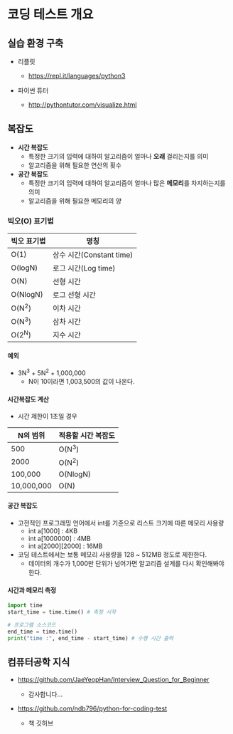 # 코딩 테스트 개요



## 실습 환경 구축

* 리플릿
  * https://repl.it/languages/python3

* 파이썬 튜터
  * http://pythontutor.com/visualize.html



## 복잡도

* **시간 복잡도**
  * 특정한 크기의 입력에 대하여 알고리즘이 얼마나 **오래** 걸리는지를 의미
  * 알고리즘을 위해 필요한 연산의 횟수
* **공간 복잡도**
  * 특정한 크기의 입력에 대하여 알고리즘이 얼마나 많은 **메모리**를 차지하는지를 의미
  * 알고리즘을 위해 필요한 메모리의 양

### 빅오(O) 표기법

| 빅오 표기법 | 명칭 |
| ----------- | ---- |
| O(1)        | 상수 시간(Constant time) |
| O(logN)     | 로그 시간(Log time) |
| O(N)        | 선형 시간 |
| O(NlogN)   | 로그 선형 시간 |
| O(N<sup>2</sup>) | 이차 시간 |
| O(N<sup>3</sup>) | 삼차 시간 |
| O(2<sup>N</sup>) | 지수 시간 |

#### 예외

* 3N<sup>3</sup> + 5N<sup>2</sup> + 1,000,000
  * N이 10이라면 1,003,500의 값이 나온다.



#### 시간복잡도 계산

* 시간 제한이 1초일 경우

| N의 범위   | 적용할 시간 복잡도 |
| ---------- | ------------------ |
| 500        | O(N<sup>3</sup>)   |
| 2000       | O(N<sup>2</sup>)   |
| 100,000    | O(NlogN)           |
| 10,000,000 | O(N)               |



#### 공간 복잡도

* 고전적인 프로그래밍 언어에서 int를 기준으로 리스트 크기에 따른 메모리 사용량
  * int a[1000] : 4KB
  * int a[1000000] : 4MB
  * int a[2000]\[2000] : 16MB
* 코딩 테스트에서는 보통 메모리 사용량을 128 ~ 512MB 정도로 제한한다.
  * 데이터의 개수가 1,000만 단위가 넘어가면 알고리즘 설계를 다시 확인해봐야 한다.



#### 시간과 메모리 측정

```python
import time
start_time = time.time() # 측정 시작

# 프로그램 소스코드
end_time = time.time()
print("time :", end_time - start_time) # 수행 시간 출력
```



## 컴퓨터공학 지식

* https://github.com/JaeYeopHan/Interview_Question_for_Beginner
  * 감사합니다...



* https://github.com/ndb796/python-for-coding-test
  * 책 깃허브 
